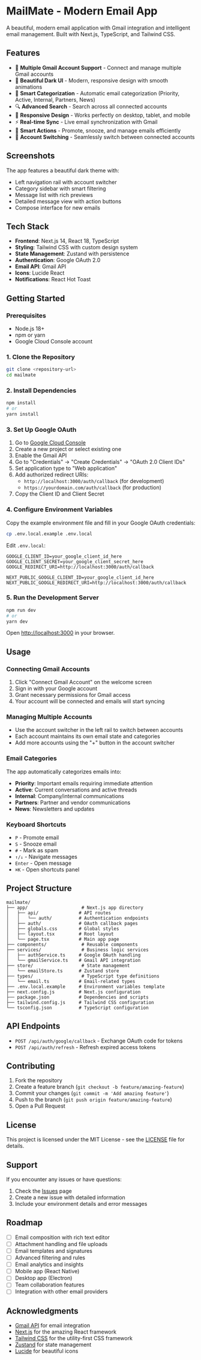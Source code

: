 # MailMate - Modern Email App

A beautiful, modern email application with Gmail integration and intelligent email management. Built with Next.js, TypeScript, and Tailwind CSS.

## Features

- 🔐 **Multiple Gmail Account Support** - Connect and manage multiple Gmail accounts
- 🎨 **Beautiful Dark UI** - Modern, responsive design with smooth animations
- 📧 **Smart Categorization** - Automatic email categorization (Priority, Active, Internal, Partners, News)
- 🔍 **Advanced Search** - Search across all connected accounts
- 📱 **Responsive Design** - Works perfectly on desktop, tablet, and mobile
- ⚡ **Real-time Sync** - Live email synchronization with Gmail
- 🎯 **Smart Actions** - Promote, snooze, and manage emails efficiently
- 🔄 **Account Switching** - Seamlessly switch between connected accounts

## Screenshots

The app features a beautiful dark theme with:
- Left navigation rail with account switcher
- Category sidebar with smart filtering
- Message list with rich previews
- Detailed message view with action buttons
- Compose interface for new emails

## Tech Stack

- **Frontend**: Next.js 14, React 18, TypeScript
- **Styling**: Tailwind CSS with custom design system
- **State Management**: Zustand with persistence
- **Authentication**: Google OAuth 2.0
- **Email API**: Gmail API
- **Icons**: Lucide React
- **Notifications**: React Hot Toast

## Getting Started

### Prerequisites

- Node.js 18+ 
- npm or yarn
- Google Cloud Console account

### 1. Clone the Repository

```bash
git clone <repository-url>
cd mailmate
```

### 2. Install Dependencies

```bash
npm install
# or
yarn install
```

### 3. Set Up Google OAuth

1. Go to [Google Cloud Console](https://console.cloud.google.com/)
2. Create a new project or select existing one
3. Enable the Gmail API
4. Go to "Credentials" → "Create Credentials" → "OAuth 2.0 Client IDs"
5. Set application type to "Web application"
6. Add authorized redirect URIs:
   - `http://localhost:3000/auth/callback` (for development)
   - `https://yourdomain.com/auth/callback` (for production)
7. Copy the Client ID and Client Secret

### 4. Configure Environment Variables

Copy the example environment file and fill in your Google OAuth credentials:

```bash
cp .env.local.example .env.local
```

Edit `.env.local`:
```env
GOOGLE_CLIENT_ID=your_google_client_id_here
GOOGLE_CLIENT_SECRET=your_google_client_secret_here
GOOGLE_REDIRECT_URI=http://localhost:3000/auth/callback

NEXT_PUBLIC_GOOGLE_CLIENT_ID=your_google_client_id_here
NEXT_PUBLIC_GOOGLE_REDIRECT_URI=http://localhost:3000/auth/callback
```

### 5. Run the Development Server

```bash
npm run dev
# or
yarn dev
```

Open [http://localhost:3000](http://localhost:3000) in your browser.

## Usage

### Connecting Gmail Accounts

1. Click "Connect Gmail Account" on the welcome screen
2. Sign in with your Google account
3. Grant necessary permissions for Gmail access
4. Your account will be connected and emails will start syncing

### Managing Multiple Accounts

- Use the account switcher in the left rail to switch between accounts
- Each account maintains its own email state and categories
- Add more accounts using the "+" button in the account switcher

### Email Categories

The app automatically categorizes emails into:
- **Priority**: Important emails requiring immediate attention
- **Active**: Current conversations and active threads
- **Internal**: Company/internal communications
- **Partners**: Partner and vendor communications
- **News**: Newsletters and updates

### Keyboard Shortcuts

- `P` - Promote email
- `S` - Snooze email
- `#` - Mark as spam
- `↑/↓` - Navigate messages
- `Enter` - Open message
- `⌘K` - Open shortcuts panel

## Project Structure

```
mailmate/
├── app/                    # Next.js app directory
│   ├── api/               # API routes
│   │   └── auth/          # Authentication endpoints
│   ├── auth/              # OAuth callback pages
│   ├── globals.css        # Global styles
│   ├── layout.tsx         # Root layout
│   └── page.tsx           # Main app page
├── components/             # Reusable components
├── services/               # Business logic services
│   ├── authService.ts     # Google OAuth handling
│   └── gmailService.ts    # Gmail API integration
├── store/                  # State management
│   └── emailStore.ts      # Zustand store
├── types/                  # TypeScript type definitions
│   └── email.ts           # Email-related types
├── .env.local.example     # Environment variables template
├── next.config.js         # Next.js configuration
├── package.json           # Dependencies and scripts
├── tailwind.config.js     # Tailwind CSS configuration
└── tsconfig.json          # TypeScript configuration
```

## API Endpoints

- `POST /api/auth/google/callback` - Exchange OAuth code for tokens
- `POST /api/auth/refresh` - Refresh expired access tokens

## Contributing

1. Fork the repository
2. Create a feature branch (`git checkout -b feature/amazing-feature`)
3. Commit your changes (`git commit -m 'Add amazing feature'`)
4. Push to the branch (`git push origin feature/amazing-feature`)
5. Open a Pull Request

## License

This project is licensed under the MIT License - see the [LICENSE](LICENSE) file for details.

## Support

If you encounter any issues or have questions:

1. Check the [Issues](https://github.com/yourusername/mailmate/issues) page
2. Create a new issue with detailed information
3. Include your environment details and error messages

## Roadmap

- [ ] Email composition with rich text editor
- [ ] Attachment handling and file uploads
- [ ] Email templates and signatures
- [ ] Advanced filtering and rules
- [ ] Email analytics and insights
- [ ] Mobile app (React Native)
- [ ] Desktop app (Electron)
- [ ] Team collaboration features
- [ ] Integration with other email providers

## Acknowledgments

- [Gmail API](https://developers.google.com/gmail/api) for email integration
- [Next.js](https://nextjs.org/) for the amazing React framework
- [Tailwind CSS](https://tailwindcss.com/) for the utility-first CSS framework
- [Zustand](https://github.com/pmndrs/zustand) for state management
- [Lucide](https://lucide.dev/) for beautiful icons

